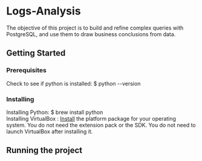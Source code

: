 # Logs-Analysis
The objective of this project is to build and refine complex queries with PostgreSQL, and use
them to draw business conclusions from data.

## Getting Started 
### Prerequisites
Check to see if python is installed: $ python --version <br />

### Installing 
Installing Python: $ brew install python <br />
Installing VirtualBox : [Install](https://www.virtualbox.org/wiki/Downloads) the platform package for your operating system. You do not need the extension pack or the SDK. 
You do not need to launch VirtualBox after installing it.

## Running the project 
